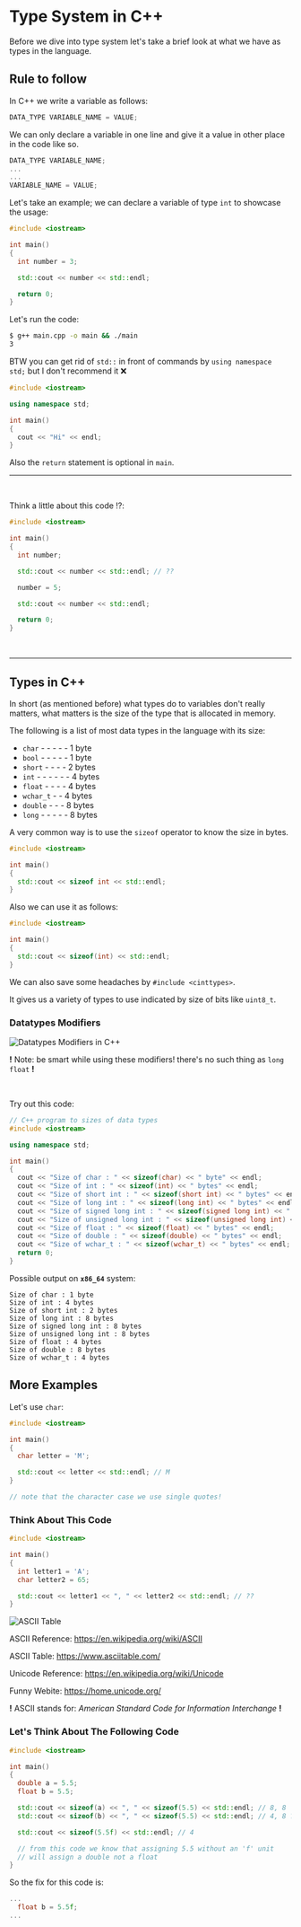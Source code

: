 # Type System in C++

Before we dive into type system let's take a brief look at what we have as types in the language.

## Rule to follow

In C++ we write a variable as follows:

```cpp
DATA_TYPE VARIABLE_NAME = VALUE;
```

We can only declare a variable in one line and give it a value in other place in the code like so.

```cpp
DATA_TYPE VARIABLE_NAME;
...
...
VARIABLE_NAME = VALUE;
```

Let's take an example; we can declare a variable of type `int` to showcase the usage:

```cpp
#include <iostream>

int main()
{
  int number = 3;

  std::cout << number << std::endl;

  return 0;
}
```

Let's run the code:

```bash
$ g++ main.cpp -o main && ./main
3
```

BTW you can get rid of `std::` in front of commands by `using namespace std;` but I don't recommend it ❌

```cpp
#include <iostream>

using namespace std;

int main()
{
  cout << "Hi" << endl;
}
```

Also the `return` statement is optional in `main`.

---

<br/>

Think a little about this code ⁉️:

```cpp
#include <iostream>

int main()
{
  int number;

  std::cout << number << std::endl; // ??

  number = 5;

  std::cout << number << std::endl;

  return 0;
}
```

<br/>

---

## Types in C++

In short (as mentioned before) what types do to variables don't really matters, what matters is the size of the type that is allocated in memory.

The following is a list of most data types in the language with its size:

- `char`  - - - - - 1 byte
- `bool`  - - - - - 1 byte
- `short` - - - - 2 bytes
- `int` - - - - - - 4 bytes
- `float` - - - - 4 bytes
- `wchar_t` - - 4 bytes
- `double` - - - 8 bytes
- `long` - - - - - 8 bytes

A very common way is to use the `sizeof` operator to know the size in bytes.

```cpp
#include <iostream>

int main()
{
  std::cout << sizeof int << std::endl;
}
```

Also we can use it as follows:

```cpp
#include <iostream>

int main()
{
  std::cout << sizeof(int) << std::endl;
}

```

We can also save some headaches by `#include <cinttypes>`.

It gives us a variety of types to use indicated by size of bits like `uint8_t`.

### Datatypes Modifiers

![Datatypes Modifiers in C++](../res/ModifiersInC.png)

__!__ Note: be smart while using these modifiers! there's no such thing as `long float` __!__

<br/>

Try out this code:

```cpp
// C++ program to sizes of data types
#include <iostream>

using namespace std;

int main()
{
  cout << "Size of char : " << sizeof(char) << " byte" << endl;
  cout << "Size of int : " << sizeof(int) << " bytes" << endl;
  cout << "Size of short int : " << sizeof(short int) << " bytes" << endl;
  cout << "Size of long int : " << sizeof(long int) << " bytes" << endl;
  cout << "Size of signed long int : " << sizeof(signed long int) << " bytes" << endl;
  cout << "Size of unsigned long int : " << sizeof(unsigned long int) << " bytes" << endl;
  cout << "Size of float : " << sizeof(float) << " bytes" << endl;
  cout << "Size of double : " << sizeof(double) << " bytes" << endl;
  cout << "Size of wchar_t : " << sizeof(wchar_t) << " bytes" << endl;
  return 0;
}
```
Possible output on __`x86_64`__ system:

```text
Size of char : 1 byte
Size of int : 4 bytes
Size of short int : 2 bytes
Size of long int : 8 bytes
Size of signed long int : 8 bytes
Size of unsigned long int : 8 bytes
Size of float : 4 bytes
Size of double : 8 bytes
Size of wchar_t : 4 bytes
```

## More Examples

Let's use `char`:

```cpp
#include <iostream>

int main()
{
  char letter = 'M';

  std::cout << letter << std::endl; // M
}

// note that the character case we use single quotes!
```

### Think About This Code

```cpp
#include <iostream>

int main()
{
  int letter1 = 'A';
  char letter2 = 65;

  std::cout << letter1 << ", " << letter2 << std::endl; // ??
}
```

![ASCII Table](../res/ascii.png)

ASCII Reference: <https://en.wikipedia.org/wiki/ASCII>

ASCII Table: <https://www.asciitable.com/>

Unicode Reference: <https://en.wikipedia.org/wiki/Unicode>

Funny Webite: <https://home.unicode.org/>

__!__ ASCII stands for: _American Standard Code for Information Interchange_ __!__

### Let's Think About The Following Code

```cpp
#include <iostream>

int main()
{
  double a = 5.5;
  float b = 5.5;

  std::cout << sizeof(a) << ", " << sizeof(5.5) << std::endl; // 8, 8
  std::cout << sizeof(b) << ", " << sizeof(5.5) << std::endl; // 4, 8 ??!

  std::cout << sizeof(5.5f) << std::endl; // 4

  // from this code we know that assigning 5.5 without an 'f' unit 
  // will assign a double not a float
}
```

So the fix for this code is:

```cpp
...
  float b = 5.5f;
...
```
